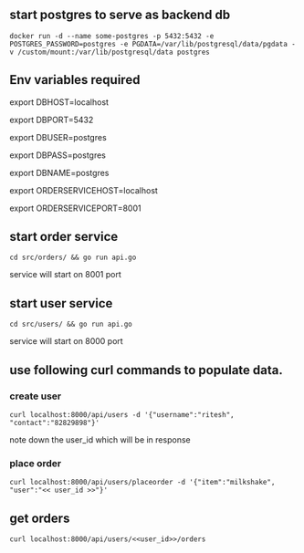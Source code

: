 ## start postgres to serve as backend db

`docker run -d --name some-postgres -p 5432:5432 -e POSTGRES_PASSWORD=postgres -e PGDATA=/var/lib/postgresql/data/pgdata -v /custom/mount:/var/lib/postgresql/data postgres`


## Env variables required

export DBHOST=localhost

export DBPORT=5432

export DBUSER=postgres

export DBPASS=postgres

export DBNAME=postgres

export ORDERSERVICEHOST=localhost

export ORDERSERVICEPORT=8001

## start order service
`cd src/orders/ && go run api.go`

service will start on 8001 port

## start user service
`cd src/users/ && go run api.go`

service will start on 8000 port

## use following curl commands to populate data.
### create user
`curl localhost:8000/api/users -d '{"username":"ritesh", "contact":"82829898"}'`

note down the user_id which will be in response

### place order
`curl localhost:8000/api/users/placeorder -d '{"item":"milkshake", "user":"<< user_id >>"}'`

## get orders
`curl localhost:8000/api/users/<<user_id>>/orders`
 
